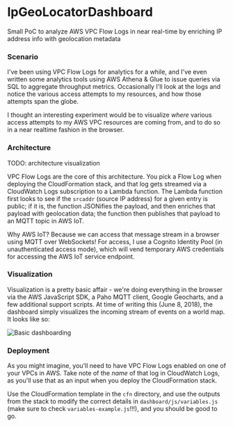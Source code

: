 # IpGeoLocatorDashboard
Small PoC to analyze AWS VPC Flow Logs in near real-time by enriching IP address info with geolocation metadata

### Scenario

I've been using VPC Flow Logs for analytics for a while, and I've even written some analytics tools using AWS Athena & Glue to issue queries via SQL to aggregate throughput metrics. Occasionally I'll look at the logs and notice the various access attempts to my resources, and how those attempts span the globe. 

I thought an interesting experiment would be to visualize *where* various access attempts to my AWS VPC resources are coming from, and to do so in a near realtime fashion in the browser.

### Architecture

TODO: architecture visualization 

VPC Flow Logs are the core of this architecture. You pick a Flow Log when deploying the CloudFormation stack, and that log gets streamed via a CloudWatch Logs subscription to a Lambda function. The Lambda function first looks to see if the `srcaddr` (source IP address) for a given entry is public; if it is, the function JSONifies the payload, and then enriches that payload with geolocation data; the function then publishes that payload to an MQTT topic in AWS IoT. 

Why AWS IoT? Because we can access that message stream in a browser using MQTT over WebSockets! For access, I use a Cognito Identity Pool (in unauthenticated access mode), which will vend temporary AWS credentials for accessing the AWS IoT service endpoint. 

### Visualization

Visualization is a pretty basic affair - we're doing everything in the browser via the AWS JavaScript SDK, a Paho MQTT client, Google Geocharts, and a few additional support scripts. At time of writing this (June 8, 2018), the dashboard simply visualizes the incoming stream of events on a world map. It looks like so: 

![Basic dashboarding](readme_assets/img/dashboard_1.PNG)

### Deployment

As you might imagine, you'll need to have VPC Flow Logs enabled on one of your VPCs in AWS. Take note of the *name* of that log in CloudWatch Logs, as you'll use that as an input when you deploy the CloudFormation stack.

Use the CloudFormation template in the `cfn` directory, and use the outputs from the stack to modify the correct details in `dashboard/js/variables.js` (make sure to check `variables-example.js`!!!), and you should be good to go. 
